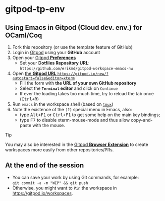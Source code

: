 # gitpod-tp-env

## Using Emacs in Gitpod (Cloud dev. env.) for OCaml/Coq

1. Fork this repository (or use the template feature of GitHub)
2. Login in [Gitpod](https://gitpod.io/login/) using your **GitHub** account
3. Open your [Gitpod **Preferences**](https://gitpod.io/user/preferences)
   * Set your **Dotfiles Repository URL**: `https://github.com/erikmd/gitpod-workspace-emacs-nw`
4. Open [the **Gitpod URL** `https://gitpod.io/new/?autostart=false&editor=xterm`](https://gitpod.io/new/?autostart=false&editor=xterm)
   * Fill the form with **the URL of your own GitHub repository**
   * Select the **`Terminal` editor** and click on `Continue`
   * If ever the loading takes too much time, try to reload the tab once (<kbd>Ctrl+R</kbd>)
5. Run `emacs` in the workspace shell (based on [`tmux`](https://github.com/tmux/tmux/wiki))
6. Note the existence of the `(?)` special menu in Emacs, also:
   * type <kbd>Alt+F1</kbd> or <kbd>Ctrl+F1</kbd> to get some help on the main key bindings;
   * type <kbd>F7</kbd> to disable xterm-mouse-mode and thus allow copy-and-paste with the mouse.

> [!TIP]
> You may also be interested in the [Gitpod **Browser Extension**](https://www.gitpod.io/docs/configure/user-settings/browser-extension) to create workspaces more easily from other repositories/PRs.

## At the end of the session

* You can save your work by using Git commands, for example:  
  `git commit -a -m "WIP" && git push`
* Otherwise, you might want to `Pin` the workspace in <https://gitpod.io/workspaces>.
